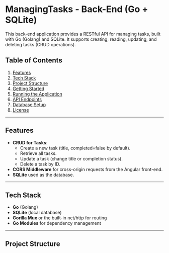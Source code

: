 # ManagingTasks - Back-End (Go + SQLite)

This back-end application provides a RESTful API for managing tasks, built with Go (Golang) and SQLite. It supports creating, reading, updating, and deleting tasks (CRUD operations).

## Table of Contents

1. [Features](#features)
2. [Tech Stack](#tech-stack)
3. [Project Structure](#project-structure)
4. [Getting Started](#getting-started)
5. [Running the Application](#running-the-application)
6. [API Endpoints](#api-endpoints)
7. [Database Setup](#database-setup)
8. [License](#license)

---

## Features

- **CRUD for Tasks**:
  - Create a new task (title, completed=false by default).
  - Retrieve all tasks.
  - Update a task (change title or completion status).
  - Delete a task by ID.
- **CORS Middleware** for cross-origin requests from the Angular front-end.
- **SQLite** used as the database.

---

## Tech Stack

- **Go** (Golang)  
- **SQLite** (local database)  
- **Gorilla Mux** or the built-in net/http for routing  
- **Go Modules** for dependency management

---

## Project Structure

